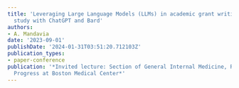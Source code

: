 ```yaml
---
title: 'Leveraging Large Language Models (LLMs) in academic grant writing: a case
  study with ChatGPT and Bard'
authors:
- A. Mandavia
date: '2023-09-01'
publishDate: '2024-01-31T03:51:20.712103Z'
publication_types:
- paper-conference
publication: '*Invited lecture: Section of General Internal Medicine, Research in
  Progress at Boston Medical Center*'
---
```

